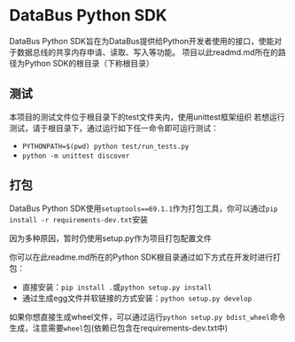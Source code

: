 # DataBus Python SDK

DataBus Python SDK旨在为DataBus提供给Python开发者使用的接口，使能对于数据总线的共享内存申请、读取、写入等功能。
项目以此readmd.md所在的路径为Python SDK的根目录（下称根目录）

## 测试

本项目的测试文件位于根目录下的test文件夹内，使用unittest框架组织
若想运行测试，请于根目录下，通过运行如下任一命令即可运行测试：

- `PYTHONPATH=$(pwd) python test/run_tests.py`
- `python -m unittest discover`

## 打包

DataBus Python SDK使用`setuptools==69.1.1`作为打包工具，你可以通过`pip install -r requirements-dev.txt`安装

因为多种原因，暂时仍使用setup.py作为项目打包配置文件

你可以在此readme.md所在的Python SDK根目录通过如下方式在开发时进行打包：

- 直接安装：`pip install .`或`python setup.py install`
- 通过生成egg文件并软链接的方式安装：`python setup.py develop`

如果你想直接生成wheel文件，可以通过运行`python setup.py bdist_wheel`命令生成，注意需要`wheel`包(依赖已包含在requirements-dev.txt中)

